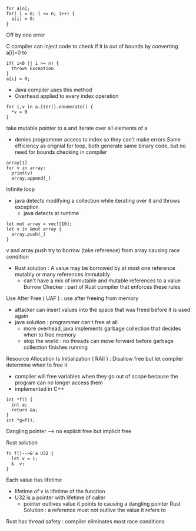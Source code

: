 ```
for a[n];
for( i = 0; i <= n; i++) {
  a[i] = 0;
}
```
Off by one error 

C compiler can inject code to check if it is out of bounds by converting a[i]=0 to 
```
if( i<0 || i >= n) {
  throws Exception
}
a[i] = 0;
```
- Java compiler uses this method
- Overhead applied to every index operation

```
for i,v in a.iter().enumerate() {
  *v = 0
}
```
take mutable pointer to a and iterate over all elements of a 
- denies programmer access to index so they can't make errors
Same efficiency as orignial for loop, both generate same binary code, but no need for bounds checking in compiler

```
array[1]
for v in array:
  print(v)
  array.append(_)
```
Infinite loop
- java detects modifying a collection while iterating over it and throws exception
  - java detects at runtime
```
let mut array = vec![10];
let v in &mut array {
  array.push(_)
}
```
v and array.push try to borrow (take reference) from array causing race condition
- Rust solution : A value may be borrowed by at most one reference mutably or many references immutably 
  - can't have a mix of immutable and mutable references to a value
Borrow Checker : part of Rust compiler that enforces these rules 

Use After Free ( UAF ) : use after freeing from memory 
- attacker can insert values into the space that was freed before it is used again
- java solution : programmer can't free at all
  - more overhead, java implements garbage collection that decides when to free memory
  - stop the world : no threads can move forward before garbage collection finishes running  

Resource Allocation Is Initialization ( RAII ) : Disallow free but let compiler determine when to free it 
- compiler will free variables when they go out of scope because the program can no longer access them
- implemented in C++

```
int *f() {
  int a;
  return &a;
}
int *g=f();
```
Dangling pointer --> no explicit free but implicit free 

Rust solution
```
fn f()-->&'a U32 {
  let v = 1;
  &  v;
}
```
Each value has lifetime
- lifetime of v is lifetime of the function
- U32 is a pointer with lifetime of caller
  - pointer outlives value it points to causing a dangling pointer 
Rust Solution : a reference must not outlive the value it refers to

Rust has thread safety : compiler eliminates most race conditions 
